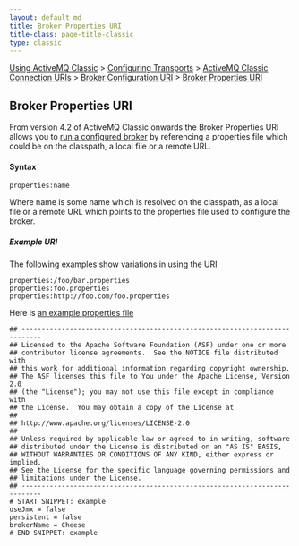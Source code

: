 ```yaml
---
layout: default_md
title: Broker Properties URI 
title-class: page-title-classic
type: classic
---
```


[Using ActiveMQ Classic](using-activemq-classic) > [Configuring Transports](configuring-transports) > [ActiveMQ Classic Connection URIs](activemq-classic-connection-uris) > [Broker Configuration URI](broker-configuration-uri) > [Broker Properties URI](broker-properties-uri)


Broker Properties URI
---------------------

From version 4.2 of ActiveMQ Classic onwards the Broker Properties URI allows you to [run a configured broker](run-broker) by referencing a properties file which could be on the classpath, a local file or a remote URL.

#### Syntax
```
properties:name
```

Where name is some name which is resolved on the classpath, as a local file or a remote URL which points to the properties file used to configure the broker.

##### Example URI

The following examples show variations in using the URI
```
properties:/foo/bar.properties
properties:foo.properties
properties:http://foo.com/foo.properties
```
Here is [an example properties file](https://github.com/apache/activemq/tree/main/activemq-unit-tests/src/test/resources/org/apache/activemq/config/broker.properties)
```
## ---------------------------------------------------------------------------
## Licensed to the Apache Software Foundation (ASF) under one or more
## contributor license agreements.  See the NOTICE file distributed with
## this work for additional information regarding copyright ownership.
## The ASF licenses this file to You under the Apache License, Version 2.0
## (the "License"); you may not use this file except in compliance with
## the License.  You may obtain a copy of the License at
## 
## http://www.apache.org/licenses/LICENSE-2.0
## 
## Unless required by applicable law or agreed to in writing, software
## distributed under the License is distributed on an "AS IS" BASIS,
## WITHOUT WARRANTIES OR CONDITIONS OF ANY KIND, either express or implied.
## See the License for the specific language governing permissions and
## limitations under the License.
## ---------------------------------------------------------------------------
# START SNIPPET: example
useJmx = false
persistent = false
brokerName = Cheese
# END SNIPPET: example
```
